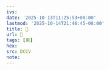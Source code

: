 ```yaml
---
ivs:
date: '2025-10-13T11:25:53+08:00'
lastmod: '2025-10-14T21:46:45-08:00'
title: 󰊾
url: 󰊾
tags: [東]
hex: 
src: DCCV
note:
---
```

